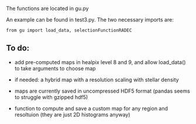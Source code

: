 The functions are located in gu.py

An example can be found in test3.py. The two necessary imports are:

    from gu import load_data, selectionFunctionRADEC


## To do:

* add pre-computed maps in healpix level 8 and 9, and allow load_data() to take arguments to choose map

* if needed: a hybrid map with a resolution scaling with stellar density

* maps are currently saved in uncompressed HDF5 format (pandas seems to struggle with gzipped hdf5)

* function to compute and save a custom map for any region and resoltuion (they are just 2D histograms anyway)
